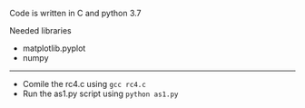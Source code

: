 Code is written in C and python 3.7

Needed libraries

-   matplotlib.pyplot
-   numpy

---

-   Comile the rc4.c using `gcc rc4.c`
-   Run the as1.py script using `python as1.py`
